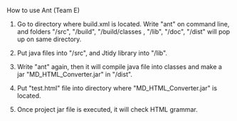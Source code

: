 How to use Ant (Team E)

1. Go to directory where build.xml is located. Write "ant" on command line, and folders "/src", "/build", "/build/classes , "/lib", "/doc", "/dist" will pop up on same directory.

2. Put java files into "/src", and Jtidy library into "/lib".

3. Write "ant" again, then it will compile java file into classes and make a jar "MD_HTML_Converter.jar" in "/dist".

4. Put "test.html" file into directory where "MD_HTML_Converter.jar" is located.

5. Once project jar file is executed, it will check HTML grammar.